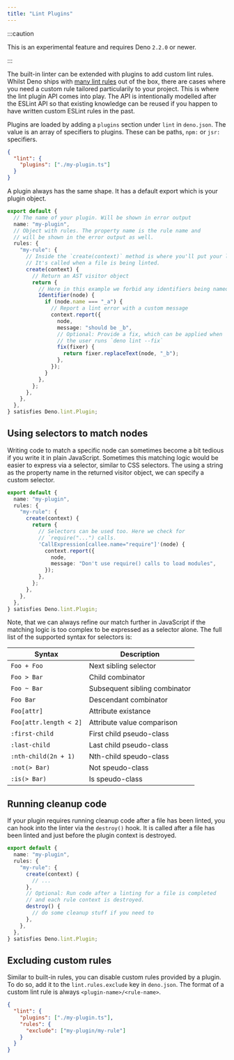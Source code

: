 ```yaml
---
title: "Lint Plugins"
---
```


:::caution

This is an experimental feature and requires Deno `2.2.0` or newer.

:::

The built-in linter can be extended with plugins to add custom lint rules. Whilst Deno ships with [many lint rules](/lint/) out of the box, there are cases where you need a custom rule tailored particularily to your project. This is where the lint plugin API comes into play. The API is intentionally modelled after the ESLint API so that existing knowledge can be reused if you happen to have written custom ESLint rules in the past.

Plugins are loaded by adding a `plugins` section under `lint` in `deno.json`. The value is an array of specifiers to plugins. These can be paths, `npm:` or `jsr:` specifiers.

```json title="deno.json"
{
  "lint": {
    "plugins": ["./my-plugin.ts"]
  }
}
```

A plugin always has the same shape. It has a default export which is your plugin object.

```ts title="my-plugin.ts"
export default {
  // The name of your plugin. Will be shown in error output
  name: "my-plugin",
  // Object with rules. The property name is the rule name and
  // will be shown in the error output as well.
  rules: {
    "my-rule": {
      // Inside the `create(context)` method is where you'll put your logic.
      // It's called when a file is being linted.
      create(context) {
        // Return an AST visitor object
        return {
          // Here in this example we forbid any identifiers being named `_a`
          Identifier(node) {
            if (node.name === "_a") {
              // Report a lint error with a custom message
              context.report({
                node,
                message: "should be _b",
                // Optional: Provide a fix, which can be applied when
                // the user runs `deno lint --fix`
                fix(fixer) {
                  return fixer.replaceText(node, "_b");
                },
              });
            }
          },
        };
      },
    },
  },
} satisfies Deno.lint.Plugin;
```

## Using selectors to match nodes

Writing code to match a specific node can sometimes become a bit tedious if you write it in plain JavaScript. Sometimes this matching logic would be easier to express via a selector, similar to CSS selectors. The using a string as the property name in the returned visitor object, we can specify a custom selector.

```ts title="my-plugin.ts"
export default {
  name: "my-plugin",
  rules: {
    "my-rule": {
      create(context) {
        return {
          // Selectors can be used too. Here we check for
          // `require("...") calls.
          'CallExpression[callee.name="require"]'(node) {
            context.report({
              node,
              message: "Don't use require() calls to load modules",
            });
          },
        };
      },
    },
  },
} satisfies Deno.lint.Plugin;
```

Note, that we can always refine our match further in JavaScript if the matching logic is too complex to be expressed as a selector alone. The full list of the supported syntax for selectors is:

| Syntax                 | Description                   |
| ---------------------- | ----------------------------- |
| `Foo + Foo`            | Next sibling selector         |
| `Foo > Bar`            | Child combinator              |
| `Foo ~ Bar`            | Subsequent sibling combinator |
| `Foo Bar`              | Descendant combinator         |
| `Foo[attr]`            | Attribute existance           |
| `Foo[attr.length < 2]` | Attribute value comparison    |
| `:first-child`         | First child pseudo-class      |
| `:last-child`          | Last child pseudo-class       |
| `:nth-child(2n + 1)`   | Nth-child speudo-class        |
| `:not(> Bar)`          | Not speudo-class              |
| `:is(> Bar)`           | Is speudo-class               |

## Running cleanup code

If your plugin requires running cleanup code after a file has been linted, you can hook into the linter via the `destroy()` hook. It is called after a file has been linted and just before the plugin context is destroyed.

```ts title="my-plugin.ts"
export default {
  name: "my-plugin",
  rules: {
    "my-rule": {
      create(context) {
        // ...
      },
      // Optional: Run code after a linting for a file is completed
      // and each rule context is destroyed.
      destroy() {
        // do some cleanup stuff if you need to
      },
    },
  },
} satisfies Deno.lint.Plugin;
```

## Excluding custom rules

Similar to built-in rules, you can disable custom rules provided by a plugin. To do so, add it to the `lint.rules.exclude` key in `deno.json`. The format of a custom lint rule is always `<plugin-name>/<rule-name>`.

```json title="deno.json"
{
  "lint": {
    "plugins": ["./my-plugin.ts"],
    "rules": {
      "exclude": ["my-plugin/my-rule"]
    }
  }
}
```
